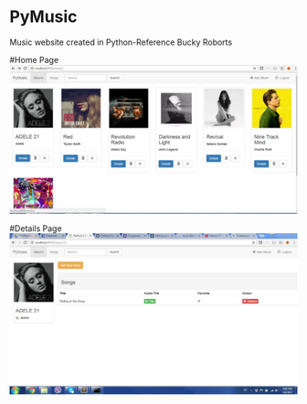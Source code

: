 # PyMusic
Music website created in Python-Reference Bucky Roborts

#Home Page
![alt tag](https://github.com/ajitkbaral/PyMusic/blob/master/PyMusic/screenshot/1.JPG?raw=true)

#Details Page
![alt tag](https://github.com/ajitkbaral/PyMusic/blob/master/PyMusic/screenshot/2.JPG?raw=true)
